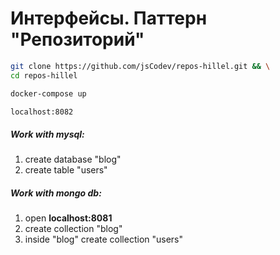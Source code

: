 # Интерфейсы. Паттерн "Репозиторий"

````sh
git clone https://github.com/jsCodev/repos-hillel.git && \
cd repos-hillel

docker-compose up

localhost:8082
````
##### Work with mysql:
1. create database "blog"
2. create table "users" 


##### Work with mongo db:
1. open **localhost:8081**
2. create collection "blog"
3. inside "blog" create collection "users" 
